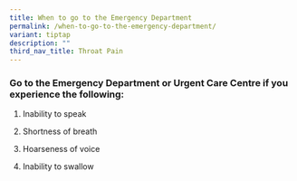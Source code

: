 ```yaml
---
title: When to go to the Emergency Department
permalink: /when-to-go-to-the-emergency-department/
variant: tiptap
description: ""
third_nav_title: Throat Pain
---
```

<h3>Go to the Emergency Department or Urgent Care Centre if you experience the following:</h3>
<ol data-tight="true" class="tight">
<li>
<p>Inability to speak</p>
</li>
<li>
<p>Shortness of breath</p>
</li>
<li>
<p>Hoarseness of voice</p>
</li>
<li>
<p>Inability to swallow</p>
</li>
</ol>
<p></p>